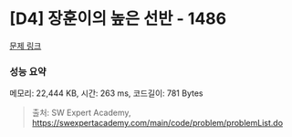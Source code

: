 # [D4] 장훈이의 높은 선반 - 1486 

[문제 링크](https://swexpertacademy.com/main/code/problem/problemDetail.do?contestProbId=AV2b7Yf6ABcBBASw) 

### 성능 요약

메모리: 22,444 KB, 시간: 263 ms, 코드길이: 781 Bytes



> 출처: SW Expert Academy, https://swexpertacademy.com/main/code/problem/problemList.do